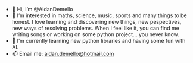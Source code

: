 - 👋 Hi, I’m @AidanDemello
- 👀 I’m interested in maths, science, music, sports and many things to be honest. 
I love learning and discovering new things, new pespectives, new ways of resolving problems.
When I feel like it, you can find me writing songs or working on some python project... you never know.
- 🌱 I’m currently learning new python libraries and having some fun with AI.
- 📫 Email me: aidan.demello@hotmail.com

<!---
AidanDemello/AidanDemello is a ✨ special ✨ repository because its `README.md` (this file) appears on your GitHub profile.
You can click the Preview link to take a look at your changes.
--->
